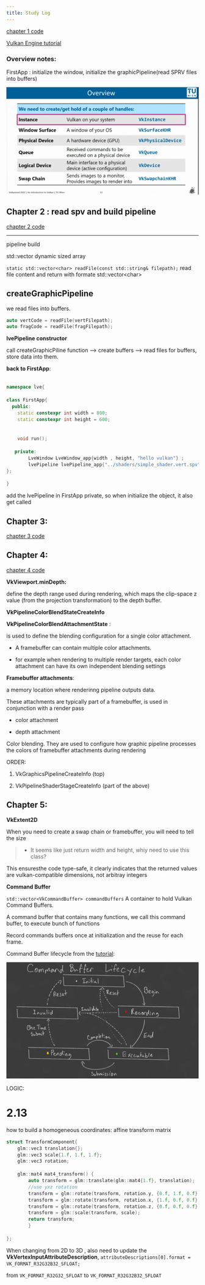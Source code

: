 ```yaml
---
title: Study Log
---
```

[chapter 1  code](https://github.com/junyiwuu/vulkanEngine/tree/00a8953686fdff02c80504df77a1088ce2ec82bf)

[Vulkan Engine tutorial](https://youtube.com/playlist?list=PL8327DO66nu9qYVKLDmdLW_84-yE4auCR&si=RmYj1OuZB_rt8zqs)

### Overview notes:

FirstApp : initialize the window, initialize the graphicPipeline(read SPRV files into buffers)


  

![vulkan_overview](../../../assets/vulkan_images/vulkan_overview.png)





  
  
  
  

## Chapter 2 : read spv and build pipeline

[chapter 2 code](https://github.com/junyiwuu/vulkanEngine/tree/b54ca5d99010c94e903fa41f704188dc7adc9ae1)

----------------------------

 
pipeline build

std::vector
dynamic sized array

  

`static std::vector<char> readFile(const std::string& filepath);` read file content and return with formate std::vector\<char>

  

  

## createGraphicPipeline

we read files into buffers.
```cpp
auto vertCode = readFile(vertFilepath);
auto fragCode = readFile(fragFilepath);
```


**lvePipeline constructor**

call createGraphicPiline function --> create buffers --> read files for buffers, store data into them.

  
  
  

**back to FirstApp**:

```cpp

namespace lve{

class FirstApp{
  public:
	static constexpr int width = 800;
	static constexpr int height = 600;
	

	void run();

   private:
		LveWindow LveWindow_app{width , height, "hello vulkan"} ;
		lvePipeline lvePipeline_app{"../shaders/simple_shader.vert.spv", "../shaders/simple_shader.frag.spv"};
};

}

```

add the lvePipeline in FirstApp private, so when initialize the object, it also get called

  

## Chapter 3:

[chapter 3 code](https://github.com/junyiwuu/vulkanEngine/tree/d52a0cd4cf65d366e987f077259bbd2d5749374b)

## Chapter 4:

[chapter 4 code](https://github.com/junyiwuu/vulkanEngine/tree/d282352785ff4ba909beed1d68cbaf0d96b6d935)

  

  

**VkViewport.minDepth:**

define the depth range used during rendering, which maps the clip-space z value (from the projection transformation) to the depth buffer.

  
  
  

**VkPipelineColorBlendStateCreateInfo**

**VkPipelineColorBlendAttachmentState** :

is used to define the blending configuration for a single color attachment.

- A framebuffer can contain multiple color attachments.

- for example when rendering to multiple render targets, each color attachment can have its own independent blending settings

  
  

**Framebuffer attachments**:

a memory location where renderinng pipeline outputs data.

These attachments are typically part of a framebuffer, is used in conjunction with a render pass

- color attachment

- depth attachment

  

Color blending. They are used to configure how graphic pipeline processes the colors of framebuffer attachments during rendering

  

ORDER:

1. VkGraphicsPipelineCreateInfo (top)

2. VkPipelineShaderStageCreateInfo (part of the above)


## Chapter 5:

  

**VkExtent2D**

When you need to create a swap chain or framebuffer, you will need to tell the size

> - It seems like just return width and height, whiy need to use this class?

This ensuresthe code type-safe, it clearly indicates that the returned values are vulkan-compatible dimensions, not arbitray integers

  

**Command Buffer**

`std::vector<VkCommandBuffer> commandBuffers` A container to hold Vulkan Command Buffers.

A command buffer that contains many functions, we call this command buffer, to execute bunch of functions

  

Record commands buffers once at initialization and the reuse for each frame.

  
  
  
  
  
  

Command Buffer lifecycle from the [tutorial](https://www.youtube.com/watch?v=_VOR6q3edig):

  

![commandbuffer](../../../assets/vulkan_images/commandBufferLifecycle.png)

  
  

LOGIC:






# 2.13

how to build a homogeneous coordinates:
affine transform matrix
```cpp
struct TransformComponent{
	glm::vec3 translation{};
	glm::vec3 scale{1.f, 1.f, 1.f};
	glm::vec3 rotation;
	
	glm::mat4 mat4_transform() {
		auto transform = glm::translate(glm::mat4{1.f}, translation); 
		//use yxz rotation
		transform = glm::rotate(transform, rotation.y, {0.f, 1.f, 0.f});
		transform = glm::rotate(transform, rotation.x, {1.f, 0.f, 0.f});
		transform = glm::rotate(transform, rotation.z, {0.f, 0.f, 0.f});
		transform = glm::scale(transform, scale);
		return transform;
		}

};
```


When changing from 2D to 3D , also need to update the **VkVertexInputAttributeDescription**,   `attributeDescriptions[0].format = VK_FORMAT_R32G32B32_SFLOAT;`

from `VK_FORMAT_R32G32_SFLOAT` to `VK_FORMAT_R32G32B32_SFLOAT`


